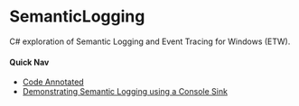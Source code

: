 # SemanticLogging
C# exploration of Semantic Logging and Event Tracing for Windows (ETW).

#### Quick Nav

* [Code Annotated](https://github.com/pencilAndEraser/SemanticLogging/wiki/Code-Annotated)
* [Demonstrating Semantic Logging using a Console Sink](https://github.com/pencilAndEraser/SemanticLogging/wiki/Demonstrating-Semantic-Logging-using-a-Console-Sink)